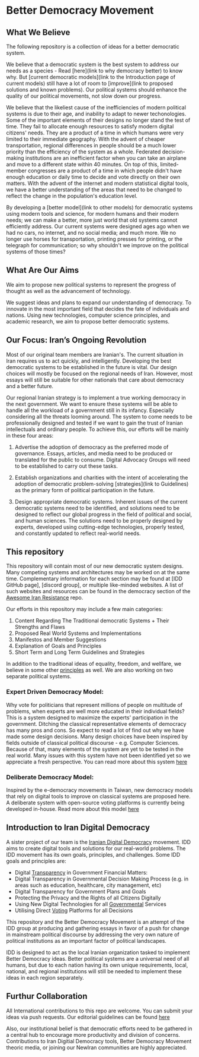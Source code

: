 ﻿
# Better Democracy Movement
## What We Believe
The following repository is a collection of ideas for a better democratic system.

We believe that a democratic system is the best system to address our needs as a species - Read [here](link to why democracy better) to know why. But [current democratic models](link to the Introduction page of current models) still have a lot of room to [improve](link to proposed solutions and known problems). Our political systems should enhance the quality of our political movements, not slow down our progress.

We believe that the likeliest cause of the inefficiencies of modern political systems is due to their age, and inability to adapt to newer techonologies. Some of the important elements of their designs no longer stand the test of time. They fail to allocate enough resources to satisfy modern digital citizens' needs. They are a product of a time in which humans were very limited to their immediate geography. With the advent of cheaper transportation, regional differences in people should be a much lower priority than the efficiency of the system as a whole. Federated decision-making institutions are an inefficient factor when you can take an airplane and move to a different state within 40 minutes. On top of this, limited-member congresses are a product of a time in which people didn't have enough education or daily time to decide and vote directly on their own matters. With the advent of the internet and modern statistical digital tools, we have a better understanding of the areas that need to be changed to reflect the change in the population's education level.

By developing a [better model](link to other models) for democratic systems using modern tools and science, for modern humans and their modern needs; we can make a better, more just world that old systems cannot efficiently address. Our current systems were designed ages ago when we had no cars, no internet, and no social media; and much more. We no longer use horses for transportation, printing presses for printing, or the telegraph for communication; so why shouldn't we improve on the political systems of those times?

## What Are Our Aims

We aim to propose new political systems to represent the progress of thought as well as the advancement of technology.

We suggest ideas and plans to expand our understanding of democracy. To innovate in the most important field that decides the fate of individuals and nations. Using new technologies, computer science principles, and academic research, we aim to propose better democratic systems.

## Our Focus: Iran’s Ongoing Revolution

Most of our original team members are Iranian's. The current situation in Iran requires us to act quickly, and intelligently. Developing the best democratic systems to be established in the future is vital. Our design choices will mostly be focused on the regional needs of Iran. However, most essays will still be suitable for other nationals that care about democracy and a better future.

Our regional Iranian strategy is to implement a true working democracy in the next government. We want to ensure these systems will be able to handle all the workload of a government still in its infancy. Especially considering all the threats looming around. The system to come needs to be professionally designed and tested if we want to gain the trust of Iranian intellectuals and ordinary people. To achieve this, our efforts will be mainly in these four areas:

1. Advertise the adoption of democracy as the preferred mode of governance. Essays, articles, and media need to be produced or translated for the public to consume. Digital Advocacy Groups will need to be established to carry out these tasks.

2. Establish organizations and charities with the intent of accelerating the adoption of democratic problem-solving [strategies](link to Guidelines) as the primary form of political participation in the future.

3. Design appropriate democratic systems. Inherent issues of the current democratic systems need to be identified, and solutions need to be designed to reflect our global progress in the field of political and social, and human sciences. The solutions need to be properly designed by experts, developed using cutting-edge technologies, properly tested, and constantly updated to reflect real-world needs.

## This repository

This repository will contain most of our new democratic system designs. Many competing systems and architectures may be worked on at the same time. Complementary information for each section may be found at [IDD GitHub page], [discord group], or multiple like-minded websites. A list of such websites and resources can be found in the democracy section of the [Awesome Iran Resistance](https://github.com/Jiwe-Mobarez/Awesome-Iran-Resistance) repo.

Our efforts in this repository may include a few main categories:

1. Content Regarding The Traditional democratic Systems + Their Strengths and Flaws
2. Proposed Real World Systems and Implementations
3. Manifestos and Member Suggestions
4. Explanation of Goals and Principles
5. Short Term and Long Term Guidelines and Strategies

In addition to the traditional ideas of equality, freedom, and wellfare, we believe in some other [principles]() as well.
We are also working on two separate political systems.

### Expert Driven Democracy Model:

Why vote for politicians that represent millions of people on multitude of problems, when experts are well more educated in their individual fields? This is a system designed to maximize the experts' participation in the government. Ditching the classical representative elements of democracy has many pros and cons. So expect to read a lot of find out why we have made some design decisions.  Many design choices have been inspired by fields outside of classical political discourse - e.g. Computer Sciences. Because of that, many elements of the system are yet to be tested in the real world. Many issues with this system have not been identified yet so we appreciate a fresh perspective. You can read more about this system [here]()

### Deliberate Democracy Model:

Inspired by the e-democracy movements in Taiwan, new democracy models that rely on digital tools to improve on classical systems are proposed here. A deliberate system with open-source voting platforms is currently being developed in-house. Read more about this model [here]()

## Introduction to Iran Digital Democracy

A sister project of our team is the [Iranian Digital Democracy](https://github.com/irandigitaldemocracy) movement. IDD aims to create digital tools and solutions for our real-world problems. The IDD movement has its own goals, principles, and challenges.
Some IDD goals and principles are:

- Digital [Transparency](https://github.com/irandigitaldemocracy/digital-transparency) in Government Financial Matters:
- Digital Transparency in Governmental Decision Making Process (e.g. in areas such as education, healthcare, city management, etc)
- Digital Transparency for Government Plans and Goals
- Protecting the Privacy and the Rights of all Citizens Digitally
- Using New Digital Technologies for all [Governmental](https://github.com/irandigitaldemocracy/digital-democracy) Services
- Utilising Direct [Voting](https://github.com/irandigitaldemocracy/voting-platform) Platforms for all Decisions

This repository and the Better Democracy Movement is an attempt of the IDD group at producing and gathering essays in favor of a push for change in mainstream political discourse by addressing the very own nature of political institutions as an important factor of political landscapes.

IDD is designed to act as the local Iranian organization tasked to implement Better Democracy ideas. Better political systems are a universal need of all humans, but due to each nation having its own unique requirements, local, national, and regional institutions will still be needed to implement these ideas in each region separately.

## Furthur Collaboration

All International contributions to this repo are welcome. You can submit your ideas via push requests. Our editorial guidelines can be found [here]()

Also, our institutional belief is that democratic efforts need to be gathered in a central hub to encourage more productivity and division of concerns. Contributions to Iran Digitial Democracy tools, Better Democracy Movement theoric media, or joining our NewIran communities are highly appreciated.


